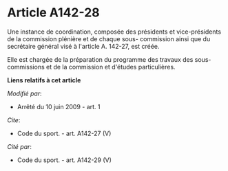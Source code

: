 # Article A142-28

Une instance de coordination, composée des présidents et vice-présidents de la commission plénière et de chaque sous-
commission ainsi que du secrétaire général visé à l'article A. 142-27, est créée. 

Elle est chargée de la préparation du programme des travaux des sous-commissions et de la commission et d'études
particulières.

**Liens relatifs à cet article**

_Modifié par_:

  - Arrêté du 10 juin 2009 - art. 1

_Cite_:

  - Code du sport. - art. A142-27 (V)

_Cité par_:

  - Code du sport. - art. A142-29 (V)
